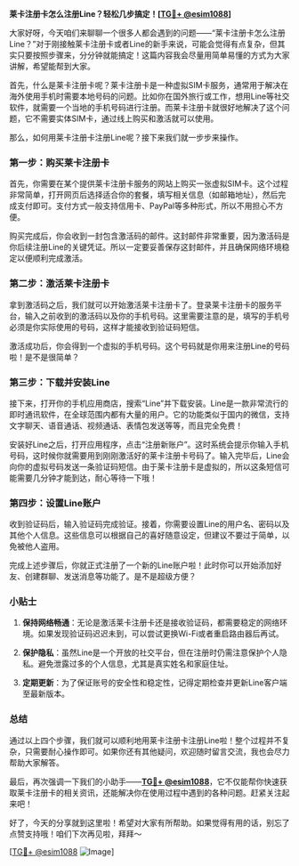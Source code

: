 **莱卡注册卡怎么注册Line？轻松几步搞定！[[TG💪+ @esim1088](https://t.me/s/esim1088)]**

大家好呀，今天咱们来聊聊一个很多人都会遇到的问题——“莱卡注册卡怎么注册Line？”对于刚接触莱卡注册卡或者Line的新手来说，可能会觉得有点复杂，但其实只要按照步骤来，分分钟就能搞定！这篇内容我会尽量用简单易懂的方式为大家讲解，希望能帮到大家。

首先，什么是莱卡注册卡呢？莱卡注册卡是一种虚拟SIM卡服务，通常用于解决在海外使用手机时需要本地号码的问题。比如你在国外旅行或工作，想用Line等社交软件，就需要一个当地的手机号码进行注册。而莱卡注册卡就很好地解决了这个问题，它不需要实体SIM卡，通过线上购买和激活就可以使用。

那么，如何用莱卡注册卡注册Line呢？接下来我们就一步步来操作。

### 第一步：购买莱卡注册卡

首先，你需要在某个提供莱卡注册卡服务的网站上购买一张虚拟SIM卡。这个过程非常简单，打开网页后选择适合你的套餐，填写相关信息（如邮箱地址），然后完成支付即可。支付方式一般支持信用卡、PayPal等多种形式，所以不用担心不方便。

购买完成后，你会收到一封包含激活码的邮件。这封邮件非常重要，因为激活码是你后续注册Line的关键凭证。所以一定要妥善保存这封邮件，并且确保网络环境稳定以便顺利完成激活。

### 第二步：激活莱卡注册卡

拿到激活码之后，我们就可以开始激活莱卡注册卡了。登录莱卡注册卡的服务平台，输入之前收到的激活码以及你的手机号码。这里需要注意的是，填写的手机号必须是你实际使用的号码，这样才能接收到验证码短信。

激活成功后，你会得到一个虚拟的手机号码。这个号码就是你用来注册Line的号码啦！是不是很简单？

### 第三步：下载并安装Line

接下来，打开你的手机应用商店，搜索“Line”并下载安装。Line是一款非常流行的即时通讯软件，在全球范围内都有大量的用户。它的功能类似于国内的微信，支持文字聊天、语音通话、视频通话、表情包发送等等，而且完全免费！

安装好Line之后，打开应用程序，点击“注册新账户”。这时系统会提示你输入手机号码，这时候你就需要用到刚刚激活好的莱卡注册卡号码了。输入完毕后，Line会向你的虚拟号码发送一条验证码短信。由于莱卡注册卡是虚拟的，所以这条短信可能需要几分钟才能到达，耐心等待一下哦！

### 第四步：设置Line账户

收到验证码后，输入验证码完成验证。接着，你需要设置Line的用户名、密码以及其他个人信息。这些信息可以根据自己的喜好随意设定，但建议不要过于简单，以免被他人盗用。

完成上述步骤后，你就正式注册了一个新的Line账户啦！此时你可以开始添加好友、创建群聊、发送消息等功能了。是不是超级方便？

### 小贴士

1. **保持网络畅通**：无论是激活莱卡注册卡还是接收验证码，都需要稳定的网络环境。如果发现验证码迟迟未到，可以尝试更换Wi-Fi或者重启路由器后再试。
   
2. **保护隐私**：虽然Line是一个开放的社交平台，但在注册时仍需注意保护个人隐私。避免泄露过多的个人信息，尤其是真实姓名和家庭住址。

3. **定期更新**：为了保证账号的安全性和稳定性，记得定期检查并更新Line客户端至最新版本。

### 总结

通过以上四个步骤，我们就可以顺利地用莱卡注册卡注册Line啦！整个过程并不复杂，只需要耐心操作即可。如果你还有其他疑问，欢迎随时留言交流，我也会尽力帮助大家解答。

最后，再次强调一下我们的小助手——**[TG💪+ @esim1088](https://t.me/s/esim1088)**，它不仅能帮你快速获取莱卡注册卡的相关资讯，还能解决你在使用过程中遇到的各种问题。赶紧关注起来吧！

好了，今天的分享就到这里啦！希望对大家有所帮助。如果觉得有用的话，别忘了点赞支持哦！咱们下次再见啦，拜拜～

[[TG💪+ @esim1088](https://t.me/s/esim1088) ![Image](https://i.postimg.cc/4NQfJmqS/Snipaste-2025-05-13-00-14-12.png)]
